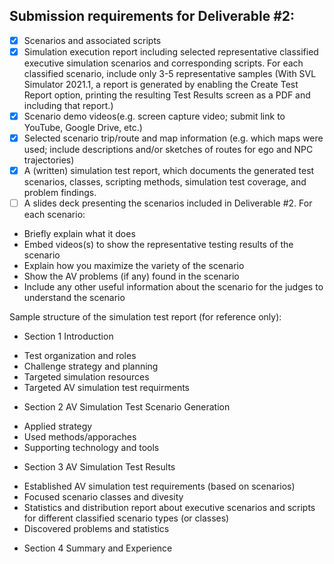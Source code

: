 ## Submission requirements for Deliverable #2:

- [x] Scenarios and associated scripts
- [x] Simulation execution report including selected representative classified executive simulation scenarios and corresponding scripts. For each classified scenario, include only 3-5 representative samples (With SVL Simulator 2021.1, a report is generated by enabling the Create Test Report option, printing the resulting Test Results screen as a PDF and including that report.)
- [x] Scenario demo videos(e.g. screen capture video; submit link to YouTube, Google Drive, etc.)
- [x] Selected scenario trip/route and map information (e.g. which maps were used; include descriptions and/or sketches of routes for ego and NPC trajectories)
- [x] A (written) simulation test report, which documents the generated test scenarios, classes, scripting methods, simulation test coverage, and problem findings.
- [ ] A slides deck presenting the scenarios included in Deliverable #2. For each scenario:
* Briefly explain what it does
* Embed videos(s) to show the representative testing results of the scenario
* Explain how you maximize the variety of the scenario
* Show the AV problems (if any) found in the scenario
* Include any other useful information about the scenario for the judges to understand the scenario

Sample structure of the simulation test report (for reference only):
- Section 1 Introduction
* Test organization and roles
* Challenge strategy and planning
* Targeted simulation resources
* Targeted AV simulation test requirments
- Section 2 AV Simulation Test Scenario Generation
* Applied strategy
* Used methods/apporaches
* Supporting technology and tools
- Section 3 AV Simulation Test Results
* Established AV simulation test requirements (based on scenarios)
* Focused scenario classes and divesity
* Statistics and distribution report about executive scenarios and scripts for different classified scenario types (or classes)
* Discovered problems and statistics
- Section 4 Summary and Experience